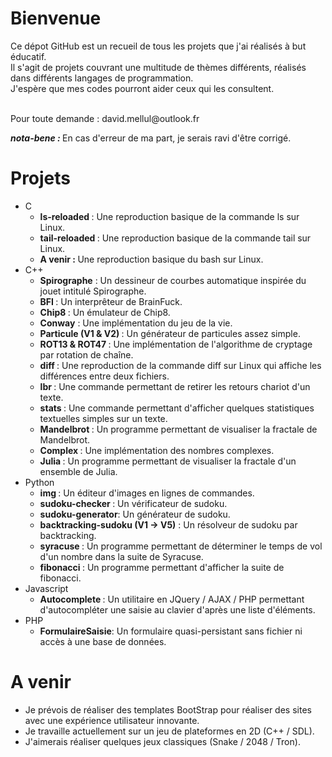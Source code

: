 # Bienvenue

<p>
  Ce dépot GitHub est un recueil de tous les projets que j'ai réalisés à but éducatif.<br />
  Il s'agit de projets couvrant une multitude de thèmes différents, réalisés dans différents langages de programmation.<br />
  J'espère que mes codes pourront aider ceux qui les consultent. <br /><br />
</p>
  Pour toute demande : david.mellul@outlook.fr
<p>
  <b><em>nota-bene : </em></b>En cas d'erreur de ma part, je serais ravi d'être corrigé.
</p>

# Projets

- C
  - <b>ls-reloaded </b>: Une reproduction basique de la commande ls sur Linux.
  - <b>tail-reloaded </b> : Une reproduction basique de la commande tail sur Linux.
  - <b>A venir : </b> Une reproduction basique du bash sur Linux.
- C++
  - <b>Spirographe</b> : Un dessineur de courbes automatique inspirée du jouet intitulé Spirographe.
  - <b>BFI </b>: Un interprêteur de BrainFuck.
  - <b>Chip8 </b>: Un émulateur de Chip8.
  - <b>Conway</b> : Une implémentation du jeu de la vie.
  - <b>Particule (V1 & V2) </b>: Un générateur de particules assez simple.
  - <b>ROT13 & ROT47 </b>: Une implémentation de l'algorithme de cryptage par rotation de chaîne.
  - <b>diff </b>: Une reproduction de la commande diff sur Linux qui affiche les différences entre deux fichiers.
  - <b>lbr </b>: Une commande permettant de retirer les retours chariot d'un texte.
  - <b>stats </b>: Une commande permettant d'afficher quelques statistiques textuelles simples sur un texte.
  - <b>Mandelbrot </b>: Un programme permettant de visualiser la fractale de Mandelbrot.
  - <b>Complex </b>: Une implémentation des nombres complexes.
  - <b>Julia </b>: Un programme permettant de visualiser la fractale d'un ensemble de Julia.
- Python
  - <b>img </b>: Un éditeur d'images en lignes de commandes.
  - <b>sudoku-checker </b>: Un vérificateur de sudoku.
  - <b>sudoku-generator</b>: Un générateur de sudoku.
  - <b>backtracking-sudoku (V1 -> V5)</b> : Un résolveur de sudoku par backtracking.
  - <b>syracuse </b>: Un programme permettant de déterminer le temps de vol d'un nombre dans la suite de Syracuse.
  - <b>fibonacci </b>: Un programme permettant d'afficher la suite de fibonacci.
- Javascript
  - <b>Autocomplete </b>: Un utilitaire en JQuery / AJAX / PHP permettant d'autocompléter une saisie au clavier d'après une liste           d'éléments.
- PHP 
  - <b>FormulaireSaisie</b>: Un formulaire quasi-persistant sans fichier ni accès à une base de données.
 
 # A venir 
 
 - Je prévois de réaliser des templates BootStrap pour réaliser des sites avec une expérience utilisateur innovante.
 - Je travaille actuellement sur un jeu de plateformes en 2D (C++ / SDL).
 - J'aimerais réaliser quelques jeux classiques (Snake / 2048 / Tron).
